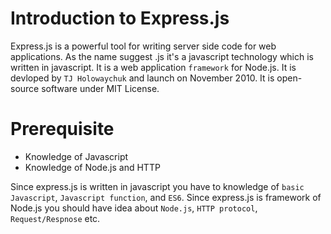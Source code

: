 # **Introduction to Express.js**

Express.js is a powerful tool for writing server side code for web applications. As the name suggest .js it's a javascript technology which is written in javascript. It is a web application `framework` for Node.js. It is devloped by `TJ Holowaychuk` and launch on November 2010. It is open-source software under MIT License.

# **Prerequisite**

- Knowledge of Javascript
- Knowledge of Node.js and HTTP

Since express.js is written in javascript you have to knowledge of `basic Javascript`, `Javascript function`, and `ES6`.
Since express.js is framework of Node.js you should have idea about `Node.js`, `HTTP protocol`, `Request/Respnose` etc.

